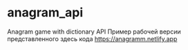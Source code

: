 # anagram_api
Anagram game with dictionary API
Пример рабочей версии представленного здесь кода https://anagramm.netlify.app
